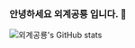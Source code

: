 ### 안녕하세요 외계공룡 입니다. 👋 
 
![외계공룡's GitHub stats](https://github-readme-stats.vercel.app/api?username=chucoding&show_icons=true&theme=vue-dark)
 
<!--
**chucoding/chucoding** is a ✨ _special_ ✨ repository because its `README.md` (this file) appears on your GitHub profile.
Here are some ideas to get you started:

  
 
- 🔭 I’m currently working on ... 
- 🌱 I’m currently learning ...
- 👯 I’m looking to collaborate on ...
- 🤔 I’m looking for help with ...
- 💬 Ask me about ...
- 📫 How to reach me: ...
- 😄 Pronouns: ...
- ⚡ Fun fact: ...
--> 
